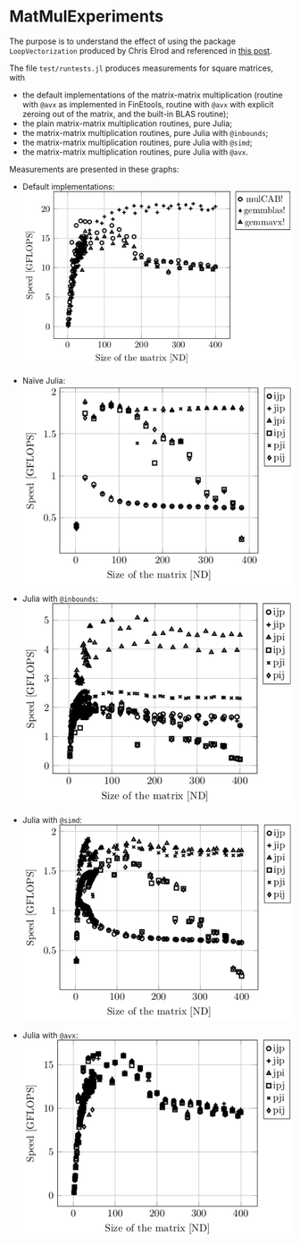 # MatMulExperiments

The purpose is to understand the effect of using the package `LoopVectorization` produced by Chris Elrod and referenced in [this  post](https://discourse.julialang.org/t/ann-loopvectorization/32843).

The file `test/runtests.jl` produces measurements for square matrices, with 
- the default implementations of the matrix-matrix multiplication (routine with `@avx` as implemented in FinEtools, routine with `@avx` with explicit zeroing out of the matrix, and the built-in BLAS routine);
- the plain  matrix-matrix multiplication routines, pure Julia;
- the matrix-matrix multiplication routines, pure Julia with `@inbounds`;
- the matrix-matrix multiplication routines, pure Julia with `@simd`;
- the matrix-matrix multiplication routines, pure Julia with `@avx`.

Measurements are presented in these graphs:

- Default implementations:
![Default implementations](gflops-default.png) 

- Naïve Julia:
![Naïve Julia](gflops-plain.png)  

- Julia with `@inbounds`:
![Julia with `@inbounds`](gflops-inbounds.png)  

- Julia with `@simd`:
![Julia with `@simd`](gflops-simd.png) 

- Julia with `@avx`:
![Julia with `@avx`](gflops-avx.png) 